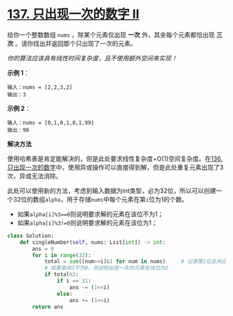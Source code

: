 # [137. 只出现一次的数字 II](https://leetcode-cn.com/problems/single-number-ii/)

给你一个整数数组 `nums` ，除某个元素仅出现 **一次** 外，其余每个元素都恰出现 **三次** 。请你找出并返回那个只出现了一次的元素。

*你的算法应该具有线性时间复杂度，且不使用额外空间来实现！*

**示例 1**：
```
输入：nums = [2,2,3,2]
输出：3
```

**示例 2**：
```
输入：nums = [0,1,0,1,0,1,99]
输出：99
```

**解决方法**

使用哈希表是肯定能解决的，但是此处要求线性复杂度+O(1)空间复杂度。在[136. 只出现一次的数字](./136.%20只出现一次的数字.md)中，使用异或操作可以直接得到解，但是此处重复元素出现了3次，异或无法消除。

此处可以使用新的方法，考虑到输入数据为int类型，必为32位，所以可以创建一个32位的数组`alpha`，用于存储`nums`中每个元素在第`i`位为1的个数。
* 如果`alpha[i]%3==0`则说明要求解的元素在该位不为1；
* 如果`alpha[i]%3!=0`则说明要求解的元素在该位为1；

```py
class Solution:
    def singleNumber(self, nums: List[int]) -> int:
        ans = 0
        for i in range(32):
            total = sum((num>>i)&1 for num in nums)     # 记录第i位总共出现了多少个1
            # 如果取余3不为0，则说明出现一次的元素在该位为1
            if total%3:
                if i == 31:
                    ans -= (1<<i)
                else:
                    ans += (1<<i)
        return ans
```